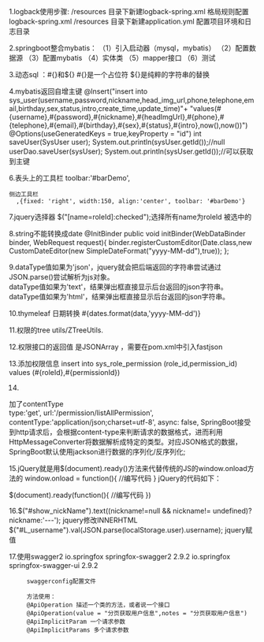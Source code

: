 1.logback使用步骤:
  /resources 目录下新建logback-spring.xml
  格局规则配置logback-spring.xml
  /resources 目录下新建application.yml
  配置项目环境和日志目录

2.springboot整合mybatis：
  （1）引入启动器（mysql，mybatis）
  （2）配置数据源
  （3）配置mybatis
  （4）实体类
  （5）mapper接口
  （6）测试
  
3.动态sql ：#{}和${}
#{}是一个占位符
${}是纯粹的字符串的替换

4.mybatis返回自增主键
    @Insert("insert into sys_user(username,password,nickname,head_img_url,phone,telephone,email,birthday,sex,status,intro,create_time,update_time)"+
            "values(#{username},#{password},#{nickname},#{headImgUrl},#{phone},#{telephone},#{email},#{birthday},#{sex},#{status},#{intro},now(),now())")
    @Options(useGeneratedKeys = true,keyProperty = "id")
    int saveUser(SysUser user);
    System.out.println(sysUser.getId());//null
    userDao.saveUser(sysUser);
    System.out.println(sysUser.getId());//可以获取到主键

6.表头上的工具栏
 toolbar:'#barDemo',
   <script type="text/html" id="barDemo">
         <a class="layui-btn layui-btn-xs" lay-event="edit">编辑</a>
         <a class="layui-btn layui-btn-danger layui-btn-xs" lay-event="del">删除</a>
     </script>
    
    侧边工具栏
      ,{fixed: 'right', width:150, align:'center', toolbar: '#barDemo'}
      
7.jquery选择器
  $("[name=roleId]:checked");选择所有name为roleId 被选中的
  
8.string不能转换成date
         @InitBinder
      public void initBinder(WebDataBinder binder, WebRequest request){
          binder.registerCustomEditor(Date.class,new CustomDateEditor(new SimpleDateFormat("yyyy-MM-dd"),true));
      };
      
      
9.dataType值如果为'json'，jquery就会把后端返回的字符串尝试通过JSON.parse()尝试解析为js对象。    
dataType值如果为'text'，结果弹出框直接显示后台返回的json字符串。       
dataType值如果为'html'，结果弹出框直接显示后台返回的json字符串。

10.thymeleaf 日期转换 #{dates.format(data,'yyyy-MM-dd')}

11.权限的tree utils/ZTreeUtils.

12.权限接口的返回值  是JSONArray  ，需要在pom.xml中引入fastjson

13.添加权限信息
 <insert id="save">
        insert into sys_role_permission (role_id,permission_id) values
        <foreach collection="permissionIds" item="permissionId" separator=",">
           (#{roleId},#{permissionId})
        </foreach>
    </insert>
    
14.
加了contentType  
                type:'get',
                url:'/permission/listAllPermission',
                contentType:'application/json;charset=utf-8',
                async: false,
 SpringBoot接受到http请求后，会根据content-type来判断请求的数据格式，进而利用HttpMessageConverter将数据解析成特定的类型。对应JSON格式的数据，SpringBoot默认使用jackson进行数据的序列化/反序列化;
 
 
 15.jQuery就是用$(document).ready()方法来代替传统的JS的window.onload方法的
 window.onload = function(){
     //编写代码
 }
 jQuery的代码如下：
 
 $(document).ready(function(){
    //编写代码
 })
 
 
 16.$("#show_nickName").text((nickname!=null && nickname!= undefined)?nickname:'---');
 jquery修改INNERHTML
 $("#L_username").val(JSON.parse(localStorage.user).username);
 jquery赋值
 
 17.使用swagger2
    <!-- 引入swagger2 -->
         <dependency>
             <groupId>io.springfox</groupId>
             <artifactId>springfox-swagger2</artifactId>
             <version>2.9.2</version>
         </dependency>
         <dependency>
             <groupId>io.springfox</groupId>
             <artifactId>springfox-swagger-ui</artifactId>
             <version>2.9.2</version>
         </dependency>
         
         
         swaggerconfig配置文件
         
         方法使用：
         @ApiOperation 描述一个类的方法，或者说一个接口
         @ApiOperation(value = "分页获取用户信息",notes = "分页获取用户信息")
         @ApiImplicitParam 一个请求参数
         @ApiImplicitParams 多个请求参数
         
